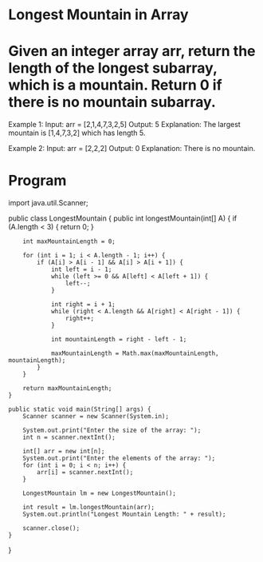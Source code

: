 # Longest Mountain in Array

# Given an integer array arr, return the length of the longest subarray, which is a mountain. Return 0 if there is no mountain subarray.

Example 1:
Input: arr = [2,1,4,7,3,2,5]
Output: 5
Explanation: The largest mountain is [1,4,7,3,2] which has length 5.

Example 2:
Input: arr = [2,2,2]
Output: 0
Explanation: There is no mountain.
 

# Program
import java.util.Scanner;

public class LongestMountain {
    public int longestMountain(int[] A) {
        if (A.length < 3) {
            return 0;
        }
        
        int maxMountainLength = 0;
        
        for (int i = 1; i < A.length - 1; i++) {
            if (A[i] > A[i - 1] && A[i] > A[i + 1]) {
                int left = i - 1;
                while (left >= 0 && A[left] < A[left + 1]) {
                    left--;
                }
                
                int right = i + 1;
                while (right < A.length && A[right] < A[right - 1]) {
                    right++;
                }
                
                int mountainLength = right - left - 1;
                
                maxMountainLength = Math.max(maxMountainLength, mountainLength);
            }
        }
        
        return maxMountainLength;
    }

    public static void main(String[] args) {
        Scanner scanner = new Scanner(System.in);
        
        System.out.print("Enter the size of the array: ");
        int n = scanner.nextInt();
        
        int[] arr = new int[n];
        System.out.print("Enter the elements of the array: ");
        for (int i = 0; i < n; i++) {
            arr[i] = scanner.nextInt();
        }
        
        LongestMountain lm = new LongestMountain();
        
        int result = lm.longestMountain(arr);
        System.out.println("Longest Mountain Length: " + result);
        
        scanner.close();
    }
}



